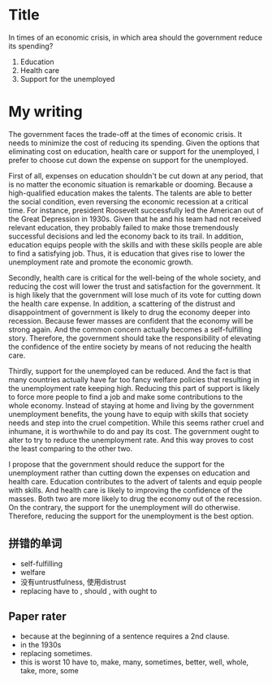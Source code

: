 # Title
In times of an economic crisis, in which area should the government reduce its spending?
1. Education
2. Health care
3. Support for the unemployed

# My writing
The government faces the trade-off at the times of economic crisis. It needs to minimize the cost of reducing its spending. Given the options that eliminating cost on education, health care or support for the unemployed, I prefer to choose cut down the expense on support for the unemployed.

First of all, expenses on education shouldn't be cut down at any period, that is no matter the economic situation is remarkable or dooming. Because a high-qualified education makes the talents. The talents are able to better the social condition, even reversing the economic recession at a critical time. For instance, president Roosevelt successfully led the American out of the Great Depression in 1930s. Given that he and his team had not received relevant education, they probably failed to make those tremendously successful decisions and led the economy back to its trail. In addition, education equips people with the skills and with these skills people are able to find a satisfying job. Thus, it is education that gives rise to lower the unemployment rate and promote the economic growth.

Secondly, health care is critical for the well-being of the whole society, and reducing the cost will lower the trust and satisfaction for the government.  It is high likely that the government will lose much of its vote for cutting down the health care expense. In addition, a scattering of the distrust and disappointment of government is likely to drug the economy deeper into recession. Because fewer masses are confident that the economy will be strong again. And the common concern actually becomes a self-fulfilling story. Therefore, the government should take the responsibility of elevating the confidence of the entire society by means of not reducing the health care.

Thirdly, support for the unemployed can be reduced. And the fact is that many countries actually have far too fancy welfare policies that resulting in the unemployment rate keeping high. Reducing this part of support is likely to force more people to find a job and make some contributions to the whole economy. Instead of staying at home and living by the government unemployment benefits, the young have to equip with skills that society needs and step into the cruel competition. While this seems rather cruel and inhumane, it is worthwhile to do and pay its cost. The government ought to alter to try to reduce the unemployment rate. And this way proves to cost the least comparing to the other two.

I propose that the government should reduce the support for the unemployment rather than cutting down the expenses on education and health care. Education contributes to the advert of talents and equip people with skills. And health care is likely to improving the confidence of the masses. Both two are more likely to drug the economy out of the recession. On the contrary, the support for the unemployment will do otherwise. Therefore, reducing the support for the unemployment is the best option.


## 拼错的单词
- self-fulfilling
- welfare
- 没有untrustfulness, 使用distrust
- replacing have to , should , with ought to 

## Paper rater
- because at the beginning of a sentence requires a 2nd clause.
- in the 1930s
 - replacing sometimes.
 - this is worst 10 have to, make, many, sometimes, better, well, whole, take, more, some
